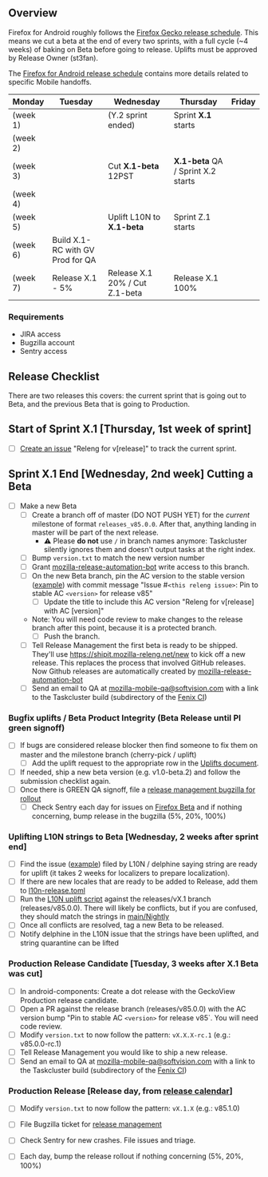 ## Overview ##

Firefox for Android roughly follows the [Firefox Gecko release schedule](https://wiki.mozilla.org/Release_Management/Calendar#Calendars).
This means we cut a beta at the end of every two sprints, with a full cycle (~4 weeks) of baking on Beta before going to release. Uplifts must be approved by Release Owner (st3fan).

The [Firefox for Android release schedule](https://docs.google.com/spreadsheets/d/1HotjliSCGOp2nTkfXrxv8qYcurNpkqLWBKbbId6ovTY/edit#gid=0) contains more details related to specific Mobile handoffs.

| Monday          | Tuesday                   | Wednesday                      | Thursday          | Friday          |
|-----------------|---------------------------|--------------------------------|-------------------|-----------------|
| (week 1)        |                           | (Y.2 sprint ended)             |Sprint **X.1** starts |              |
| (week 2)        |                           |                                |                   |                 |
| (week 3)        |                           | Cut **X.1-beta** 12PST         | **X.1-beta** QA / Sprint X.2 starts ||
| (week 4)        |                           |                                |                   |                 |
| (week 5)        |                           | Uplift L10N to **X.1-beta**    | Sprint Z.1 starts |                 |
| (week 6)        | Build X.1-RC with GV Prod for QA |                         |                   |                 |
| (week 7)        | Release X.1 - 5%          | Release X.1 20% / Cut Z.1-beta | Release X.1 100%  |                 |

### Requirements
- JIRA access
- Bugzilla account
- Sentry access

## Release Checklist
There are two releases this covers: the current sprint that is going out to Beta, and the previous Beta that is going to Production.

## Start of Sprint X.1 [Thursday, 1st week of sprint]
- [ ] [Create an issue](https://github.com/mozilla-mobile/fenix/issues/new?template=release_checklist.md&title=Releng+for+) "Releng for v[release]" to track the current sprint.

## Sprint X.1 End [Wednesday, 2nd week] Cutting a Beta
- [ ] Make a new Beta
    - [ ] Create a branch off of master (DO NOT PUSH YET) for the *current* milestone of format `releases_v85.0.0`. After that, anything landing in master will be part of the next release.
       - ⚠️ Please **do not** use `/` in branch names anymore: Taskcluster silently ignores them and doesn't output tasks at the right index.
    - [ ] Bump `version.txt` to match the new version number
    - [ ] Grant [mozilla-release-automation-bot](https://github.com/mozilla-release-automation-bot) write access to this branch.
    - [ ] On the new Beta branch, pin the AC version to the stable version ([example](https://github.com/mozilla-mobile/fenix/commit/e413da29f6a7a7d4a765817a9cd5687abbf27619)) with commit message "Issue #`<this releng issue>`: Pin to stable AC `<version>` for release v85"
        - [ ] Update the title to include this AC version "Releng for v[release] with AC [version]"
    - Note: You will need code review to make changes to the release branch after this point, because it is a protected branch.
        - [ ] Push the branch.

    - [ ] Tell Release Management the first beta is ready to be shipped. They'll use https://shipit.mozilla-releng.net/new to kick off a new release. This replaces the process that involved GitHub releases. Now Github releases are automatically created by [mozilla-release-automation-bot](https://github.com/mozilla-release-automation-bot)
    - [ ] Send an email to QA at mozilla-mobile-qa@softvision.com with a link to the Taskcluster build (subdirectory of the [Fenix CI](https://firefox-ci-tc.services.mozilla.com/tasks/index/mobile.v2.fenix.beta))

### Bugfix uplifts / Beta Product Integrity (Beta Release until PI green signoff)
- [ ] If bugs are considered release blocker then find someone to fix them on master and the milestone branch (cherry-pick / uplift)
    - [ ] Add the uplift request to the appropriate row in the [Uplifts document](https://docs.google.com/spreadsheets/d/1qIvHpcQ3BqJtlzV5T4M1MhbWVxkNiG-ToeYnWEBW4-I/edit#gid=0).
- [ ] If needed, ship a new beta version (e.g. v1.0-beta.2) and follow the submission checklist again.
- [ ] Once there is GREEN QA signoff, file a [release management bugzilla for rollout](https://bugzilla.mozilla.org/show_bug.cgi?id=1664366)
    - [ ] Check Sentry each day for issues on [Firefox Beta](https://sentry.prod.mozaws.net/operations/firefox-beta/) and if nothing concerning, bump release in the bugzilla (5%, 20%, 100%)

### Uplifting L10N strings to Beta [Wednesday, 2 weeks after sprint end]
- [ ] Find the issue ([example](https://github.com/mozilla-mobile/fenix/issues/16381)) filed by L10N / delphine saying string are ready for uplift (it takes 2 weeks for localizers to prepare localization).
- [ ] If there are new locales that are ready to be added to Release, add them to [l10n-release.toml](https://github.com/mozilla-mobile/fenix/blob/master/l10n-release.toml)
- [ ] Run the [L10N uplift script](https://github.com/mozilla-mobile/fenix/blob/master/l10n-uplift.py) against the releases/vX.1 branch (releases/v85.0.0). There will likely be conflicts, but if you are confused, they should match the strings in [main/Nightly](https://github.com/mozilla-mobile/fenix/tree/master/app/src/main/res)
- [ ] Once all conflicts are resolved, tag a new Beta to be released.
- [ ] Notify delphine in the L10N issue that the strings have been uplifted, and string quarantine can be lifted

### Production Release Candidate [Tuesday, 3 weeks after X.1 Beta was cut]
- [ ] In android-components: Create a dot release with the GeckoView Production release candidate.
- [ ] Open a PR against the release branch (releases/v85.0.0) with the AC version bump "Pin to stable AC `<version>` for release v85`. You will need code review.
- [ ] Modify `version.txt` to now follow the pattern: `vX.X.X-rc.1` (e.g.: v85.0.0-rc.1)
- [ ] Tell Release Management you would like to ship a new release.
- [ ] Send an email to QA at mozilla-mobile-qa@softvision.com with a link to the Taskcluster build (subdirectory of the [Fenix CI](https://firefox-ci-tc.services.mozilla.com/tasks/index/mobile.v2.fenix.release))

### Production Release [Release day, from [release calendar](https://docs.google.com/spreadsheets/d/1HotjliSCGOp2nTkfXrxv8qYcurNpkqLWBKbbId6ovTY/edit#gid=0)]
- [ ] Modify `version.txt` to now follow the pattern: `vX.1.X` (e.g.: v85.1.0)
- [ ] File Bugzilla ticket for [release management](https://bugzilla.mozilla.org/show_bug.cgi?id=1672212)

- [ ] Check Sentry for new crashes. File issues and triage.
- [ ] Each day, bump the release rollout if nothing concerning (5%, 20%, 100%)
